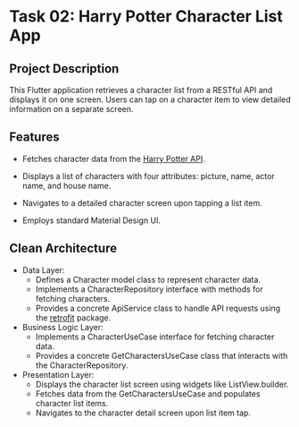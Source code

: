 # Task 02: Harry Potter Character List App
## Project Description

This Flutter application retrieves a character list from a RESTful API and displays it on one screen. Users can tap on a character item to view detailed information on a separate screen.

## Features

- Fetches character data from the [Harry Potter API](https://hp-api.onrender.com/api/characters).

- Displays a list of characters with four attributes: picture, name, actor name, and house name.
- Navigates to a detailed character screen upon tapping a list item.
- Employs standard Material Design UI.

## Clean Architecture

- Data Layer:
  - Defines a Character model class to represent character data.
  - Implements a CharacterRepository interface with methods for fetching characters.
  - Provides a concrete ApiService class to handle API requests using the [retrofit](https://pub.dev/packages/retrofit) package.
- Business Logic Layer:
  - Implements a CharacterUseCase interface for fetching character data.
  - Provides a concrete GetCharactersUseCase class that interacts with the CharacterRepository.
- Presentation Layer:
  - Displays the character list screen using widgets like ListView.builder.
  - Fetches data from the GetCharactersUseCase and populates character list items.
  - Navigates to the character detail screen upon list item tap.